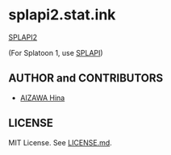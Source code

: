 splapi2.stat.ink
================

[SPLAPI2](https://splapi.stat.ink/)

(For Splatoon 1, use [SPLAPI](https://splapi.fetus.jp/))

AUTHOR and CONTRIBUTORS
-----------------------

- [AIZAWA Hina](https://github.com/fetus-hina)

LICENSE
-------

MIT License. See [LICENSE.md](LICENSE.md).
